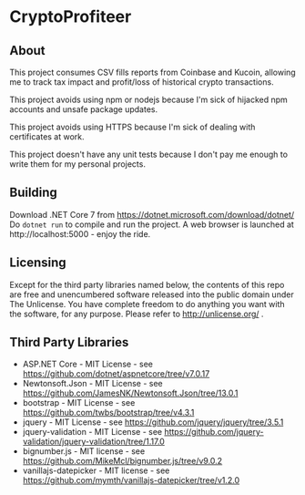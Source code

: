 CryptoProfiteer
==========

About
-----
This project consumes CSV fills reports from Coinbase and Kucoin, allowing me to track tax impact and profit/loss of historical crypto transactions.

This project avoids using npm or nodejs because I'm sick of hijacked npm accounts and unsafe package updates.

This project avoids using HTTPS because I'm sick of dealing with certificates at work.

This project doesn't have any unit tests because I don't pay me enough to write them for my personal projects.

Building
--------
Download .NET Core 7 from https://dotnet.microsoft.com/download/dotnet/
Do `dotnet run` to compile and run the project. A web browser is launched at http://localhost:5000 - enjoy the ride.

Licensing
---------
Except for the third party libraries named below, the contents of this repo are free and unencumbered software released into the public domain under The Unlicense. You have complete freedom to do anything you want with the software, for any purpose. Please refer to <http://unlicense.org/> .

Third Party Libraries
---------------------
- ASP.NET Core - MIT License - see https://github.com/dotnet/aspnetcore/tree/v7.0.17
- Newtonsoft.Json - MIT License - see https://github.com/JamesNK/Newtonsoft.Json/tree/13.0.1
- bootstrap - MIT License - see https://github.com/twbs/bootstrap/tree/v4.3.1
- jquery - MIT License - see https://github.com/jquery/jquery/tree/3.5.1
- jquery-validation - MIT License - see https://github.com/jquery-validation/jquery-validation/tree/1.17.0
- bignumber.js - MIT license - see https://github.com/MikeMcl/bignumber.js/tree/v9.0.2
- vanillajs-datepicker - MIT license - see https://github.com/mymth/vanillajs-datepicker/tree/v1.2.0